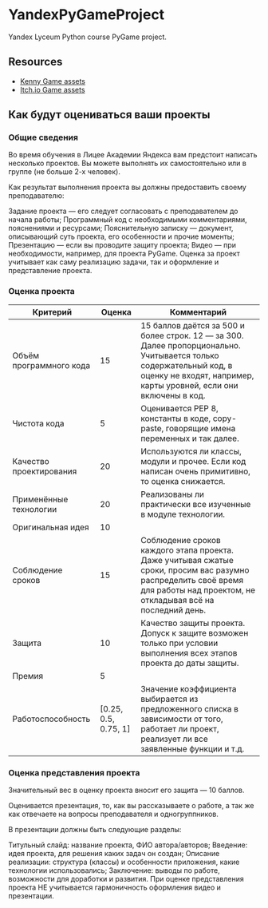 # YandexPyGameProject
Yandex Lyceum Python course PyGame project.


## Resources
- [Kenny Game assets](https://www.kenney.nl/assets)
- [Itch.io Game assets](https://itch.io/)
## Как будут оцениваться ваши проекты

### Общие сведения

Во время обучения в Лицее Академии Яндекса вам предстоит написать несколько проектов. Вы можете выполнять их самостоятельно или в группе (не больше 2-х человек).

Как результат выполнения проекта вы должны предоставить своему преподавателю:

Задание проекта — его следует согласовать с преподавателем до начала работы;
Программный код с необходимыми комментариями, пояснениями и ресурсами;
Пояснительную записку — документ, описывающий суть проекта, его особенности и прочие моменты;
Презентацию — если вы проводите защиту проекта;
Видео — при необходимости, например, для проекта PyGame.
Оценка за проект учитывает как саму реализацию задачи, так и оформление и представление проекта.

### Оценка проекта
|Критерий| Оценка | Комментарий                                                                                                                                                                       |
|-|--------|-----------------------------------------------------------------------------------------------------------------------------------------------------------------------------------|
|Объём программного кода| 15     | 15 баллов даётся за 500 и более строк. 12 — за 300. Далее пропорционально. Учитывается только содержательный код, в оценку не входят, например, карты уровней, если они включены в код. |
|Чистота кода| 5      |Оценивается PEP 8, константы в коде, copy-paste, говорящие имена переменных и так далее.|
|Качество проектирования| 20     | Используются ли классы, модули и прочее. Если код написан очень примитивно, то оценка снижается.|
|Применённые технологии	| 20     | Реализованы ли практически все изученные в модуле технологии. |
|Оригинальная идея	| 10     | |
|Соблюдение сроков	| 15     | Соблюдение сроков каждого этапа проекта. Даже учитывая сжатые сроки, просим вас разумно распределить своё время для работы над проектом, не откладывая всё на последний день. |
|Защита| 10     | Качество защиты проекта. Допуск к защите возможен только при условии выполнения всех этапов проекта до даты защиты.|
|Премия| 5      | |
|Работоспособность| 	[0.25, 0.5, 0.75, 1]    | Значение коэффициента выбирается из предложенного списка в зависимости от того, работает ли проект, реализует ли все заявленные функции и т.д.|



### Оценка представления проекта

Значительный вес в оценку проекта вносит его защита — 10 баллов.

Оценивается презентация, то, как вы рассказываете о работе, а так же как отвечаете на вопросы преподавателя и одногруппников.

В презентации должны быть следующие разделы:

Титульный слайд: название проекта, ФИО автора/авторов;
Введение: идея проекта, для решения каких задач он создан;
Описание реализации: структура (классы) и особенности приложения, какие технологии использовались;
Заключение: выводы по работе, возможности для доработки и развития.
При оценке представления проекта НЕ учитывается гармоничность оформления видео и презентации.